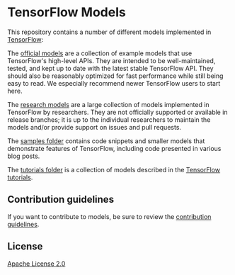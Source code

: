 # TensorFlow Models

This repository contains a number of different models implemented in [TensorFlow](https://www.tensorflow.org):

The [official models](https://github.com/tensorflow/models/tree/master/official) are a collection of example models that use TensorFlow's high-level APIs. They are intended to be well-maintained, tested, and kept up to date with the latest stable TensorFlow API. They should also be reasonably optimized for fast performance while still being easy to read. We especially recommend newer TensorFlow users to start here.

The [research models](https://github.com/tensorflow/models/tree/master/research) are a large collection of models implemented in TensorFlow by researchers. They are not officially supported or available in release branches; it is up to the individual researchers to maintain the models and/or provide support on issues and pull requests.

The [samples folder](https://github.com/tensorflow/models/tree/master/samples) contains code snippets and smaller models that demonstrate features of TensorFlow, including code presented in various blog posts.

The [tutorials folder](https://github.com/tensorflow/models/tree/master/tutorials) is a collection of models described in the [TensorFlow tutorials](https://www.tensorflow.org/tutorials/).

## Contribution guidelines

If you want to contribute to models, be sure to review the [contribution guidelines](CONTRIBUTING.md).

## License

[Apache License 2.0](LICENSE)
